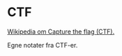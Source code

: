 # CTF

[Wikipedia om Capture the flag (CTF).](https://en.wikipedia.org/wiki/Capture_the_flag_(cybersecurity))

Egne notater fra CTF-er.